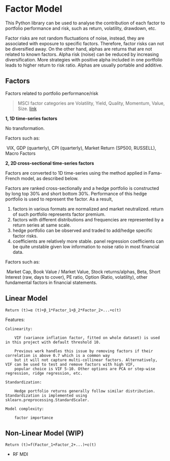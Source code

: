 # Factor Model

This Python library can be used to analyse the contribution of each factor to portfolio performance and risk, such as return, volatility, drawdown, etc. 

Factor risks are not random fluctuations of noise, instead, they are associated with exposure to specific factors.  Therefore, factor risks can not be diversified away. On the other hand, alphas are returns that are not related to known factors. Alpha risk (noise) can be reduced by increasing diversification. More strategies with positive alpha included in one portfolio leads to higher return to risk ratio. Alphas are usually portable and additive.

## Factors

Factors related to portfolio performance/risk

> MSCI factor categories are Volatility, Yield, Quality, Momentum, Value, Size. 
> [link](https://www.msci.com/factor-investing)

**1, 1D time-series factors**

No transformation.

Factors such as:

​	VIX, GDP (quarterly), CPI (quarterly), Market Return (SP500, RUSSELL), Macro Factors

**2, 2D cross-sectional time-series factors**

Factors are converted to 1D time-series using the method applied in Fama-French model, as described below.

Factors are ranked cross-sectionally and a hedge portfolio is constructed by long top 30%  and short bottom 30%. Performance of this hedge portfolio is used to represent the factor. As a result,

1. factors in various formats are normalized and market neutralized. return of such portfolio represents factor premium.
2. factors with different distributions and frequencies are represented by a return series at same scale. 
3. hedge portfolio can be observed and traded to add/hedge specific factor risks.
4. coefficients are relatively more stable. panel regression coefficients can be quite unstable given low information to noise ratio in most financial data.

Factors such as:

​	Market Cap, Book Value / Market Value, Stock returns/alphas, Beta, Short Interest (raw, days to cover), PE ratio, Option (Ratio, volatility), other fundamental factors in financial statements.


## Linear Model

    Return (t)=α (t)+β_1*Factor_1+β_2*Factor_2+...+ε(t)

Features:

	Colinearity:
	
		VIF (variance inflation factor, fitted on whole dataset) is used in this project with default threshold 10.
		
		Previous work handles this issue by removing factors if their correlation is above 0.7 which is a common way 
		but it will not capture multi-collinear factors. Alternatively, VIF can be used to test and remove factors with high VIF, 
		popular choice is VIF 5-10. Other options are PCA or step-wise regression, ridge regression, etc.
	
	Standardization:
	
	    Hedge portfolio returns generally follow similar distribution. Standardization is implemented using sklearn.preprocessing.StandardScaler.
	
	Model complexity:
	
	    factor importance

## Non-Linear Model (WIP)

    Return (t)=f(Factor_1+Factor_2+...)+ε(t)

* RF MDI 


